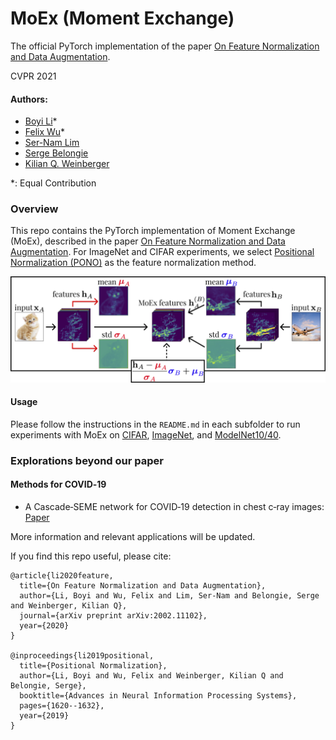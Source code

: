 # MoEx (Moment Exchange)
The official PyTorch implementation of the paper [On Feature Normalization and Data Augmentation](https://openaccess.thecvf.com/content/CVPR2021/papers/Li_On_Feature_Normalization_and_Data_Augmentation_CVPR_2021_paper.pdf).

CVPR 2021

#### Authors: 
* [Boyi Li](https://sites.google.com/site/boyilics/home)*
* [Felix Wu](https://scholar.google.com.tw/citations?user=sNL8SSoAAAAJ&hl=en)*
* [Ser-Nam Lim](https://www.linkedin.com/in/sernam/)
* [Serge Belongie](https://vision.cornell.edu/se3/people/serge-belongie/)
* [Kilian Q. Weinberger](http://kilian.cs.cornell.edu/index.html)

*: Equal Contribution

### Overview
This repo contains the PyTorch implementation of Moment Exchange (MoEx), described in the paper [On Feature Normalization and Data Augmentation](https://arxiv.org/abs/2002.11102). For ImageNet and CIFAR experiments, we select [Positional Normalization (PONO)](https://github.com/Boyiliee/PONO) as the feature normalization method. 

![](./figs/fig1.jpg)

#### Usage
Please follow the instructions in the `README.md` in each subfolder to run experiments with MoEx on [CIFAR](./CIFAR), [ImageNet](./ImageNet), and [ModelNet10/40](./ModelNet).

### Explorations beyond our paper
#### Methods for COVID‐19
* A Cascade‐SEME network for COVID‐19 detection in chest c‐ray images: [Paper](https://aapm.onlinelibrary.wiley.com/doi/full/10.1002/mp.14711?casa_token=y2QQkxTWYD0AAAAA%3AXwClYvwCDmRd4djy_i5Ps0qL64R5mwqlTRhGJCqn-pvzaxsTGuS9C_5f4wlb6M1-jAEJKftiU9BwwZfe)

More information and relevant applications will be updated.

If you find this repo useful, please cite:
```
@article{li2020feature,
  title={On Feature Normalization and Data Augmentation},
  author={Li, Boyi and Wu, Felix and Lim, Ser-Nam and Belongie, Serge and Weinberger, Kilian Q},
  journal={arXiv preprint arXiv:2002.11102},
  year={2020}
}

@inproceedings{li2019positional,
  title={Positional Normalization},
  author={Li, Boyi and Wu, Felix and Weinberger, Kilian Q and Belongie, Serge},
  booktitle={Advances in Neural Information Processing Systems},
  pages={1620--1632},
  year={2019}
}
```
